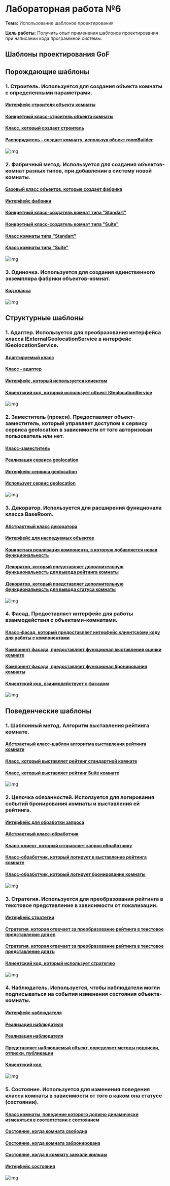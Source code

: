 # Лабораторная работа №6
**Тема:** Использование шаблонов проектирования

**Цель работы:** Получить опыт применения шаблонов проектирования при написании кода программной системы.

## Шаблоны проектирования GoF
## Порождающие шаблоны
### 1. Строитель. Используется для создания объекта комнаты с определенными параметрами.
#### [Интерфейс строителя объекта комнаты](https://github.com/kristyarudnik/Lab/blob/LabWork6/Lab%20Work%20%E2%84%966/src/Interfaces/IRoomBuilder.cs)
#### [Конкретный класс-строитель объекта комнаты](https://github.com/kristyarudnik/Lab/blob/LabWork6/Lab%20Work%20%E2%84%966/src/Implementation/RoomBuilder.cs)
#### [Класс, который создает строитель](https://github.com/kristyarudnik/Lab/blob/LabWork6/Lab%20Work%20%E2%84%966/src/Models/Room.cs)
#### [Распорядитель - создает комнату, используя объект roomBuilder](https://github.com/kristyarudnik/Lab/blob/LabWork6/Lab%20Work%20%E2%84%966/src/Controllers/RoomsController.cs)
![img](https://github.com/kristyarudnik/Lab/blob/LabWork6/Lab%20Work%20%E2%84%966/docs/images/builder.jpg)

### 2. Фабричный метод. Используется для создания объектов-комнат разных типов, при добавлении в систему новой комнаты.
#### [Базовый класс объектов, которые создает фабрика](https://github.com/kristyarudnik/Lab/blob/LabWork6/Lab%20Work%20%E2%84%966/src/Models/BaseRoom.cs)
#### [Интерфейс фабрики](https://github.com/kristyarudnik/Lab/blob/LabWork6/Lab%20Work%20%E2%84%966/src/Interfaces/IRoomFactory.cs)
#### [Конкретный класс-создатель комнат типа "Standart"](https://github.com/kristyarudnik/Lab/blob/LabWork6/Lab%20Work%20%E2%84%966/src/Implementation/Factories/StandardRoomFactory.cs)
#### [Конкретный класс-создатель комнат типа "Suite"](https://github.com/kristyarudnik/Lab/blob/LabWork6/Lab%20Work%20%E2%84%966/src/Implementation/Factories/SuiteRoomFactory.cs)
#### [Класс комнаты типа "Standart"](https://github.com/kristyarudnik/Lab/blob/LabWork6/Lab%20Work%20%E2%84%966/src/Models/RoomStandart.cs)
#### [Класс комнаты типа "Suite"](https://github.com/kristyarudnik/Lab/blob/LabWork6/Lab%20Work%20%E2%84%966/src/Models/RoomSuite.cs)
![img](https://github.com/kristyarudnik/Lab/blob/LabWork6/Lab%20Work%20%E2%84%966/docs/images/factory.jpg)

### 3. Одиночка. Используется для создания единственного экземпляра фабрики объектов-комнат.
#### [Код класса](https://github.com/kristyarudnik/Lab/blob/LabWork6/Lab%20Work%20%E2%84%966/src/Implementation/Factories/RoomFactorySingleton.cs)
![img](https://github.com/kristyarudnik/Lab/blob/LabWork6/Lab%20Work%20%E2%84%966/docs/images/singleton.jpg)

## Структурные шаблоны
### 1. Адаптер. Используется для преобразования интерфейса класса IExternalGeolocationService в интерфейс IGeolocationService.
#### [Адаптируемый класс](https://github.com/kristyarudnik/Lab/blob/LabWork6/Lab%20Work%20%E2%84%966/src/Implementation/ExternalGeolocationService.cs)
#### [Класс - адаптер](https://github.com/kristyarudnik/Lab/blob/LabWork6/Lab%20Work%20%E2%84%966/src/Implementation/ExternalGeolocationAdapter.cs)
#### [Интерфейс, который используется клиентом](https://github.com/kristyarudnik/Lab/blob/LabWork6/Lab%20Work%20%E2%84%966/src/Interfaces/GeoServices/IGeolocationService.cs)
#### [Клиентский код, который использует объект IGeolocationService](https://github.com/kristyarudnik/Lab/blob/LabWork6/Lab%20Work%20%E2%84%966/src/Controllers/CoodsController.cs)
![img](https://github.com/kristyarudnik/Lab/blob/LabWork6/Lab%20Work%20%E2%84%966/docs/images/adapter.jpg)

### 2. Заместитель (прокси). Предоставляет объект-заместитель, который управляет доступом к сервису сервиса geolocation в зависимости от того авторизован пользователь или нет.
#### [Класс-заместитель](https://github.com/kristyarudnik/Lab/blob/LabWork6/Lab%20Work%20%E2%84%966/src/Implementation/GeolocationProxy.cs)
#### [Реализация сервиса geolocation](https://github.com/kristyarudnik/Lab/blob/LabWork6/Lab%20Work%20%E2%84%966/src/Implementation/GeolocationService.cs)
#### [Интерфейс сервиса geolocation](https://github.com/kristyarudnik/Lab/blob/LabWork6/Lab%20Work%20%E2%84%966/src/Interfaces/GeoServices/IGeolocationService.cs)
#### [Использует сервис geolocation](https://github.com/kristyarudnik/Lab/blob/LabWork6/Lab%20Work%20%E2%84%966/src/Controllers/CoodsController.cs)
![img](https://github.com/kristyarudnik/Lab/blob/LabWork6/Lab%20Work%20%E2%84%966/docs/images/proxy.jpg)

### 3. Декоратор. Используется для расширения функционала класса BaseRoom.
#### [Абстрактный класс декоратора](https://github.com/kristyarudnik/Lab/blob/LabWork6/Lab%20Work%20%E2%84%966/src/Interfaces/RoomDecorator.cs)
#### [Интерфейс для наследуемых объектов](https://github.com/kristyarudnik/Lab/blob/LabWork6/Lab%20Work%20%E2%84%966/src/Interfaces/IRoom.cs)
#### [Конкретная реализация компонента, в которую добавляется новая функциональность](https://github.com/kristyarudnik/Lab/blob/LabWork6/Lab%20Work%20%E2%84%966/src/Models/BaseRoom.cs)
#### [Декоратор, который представляет дополнительную функциональность для вывода рейтинга комнаты](https://github.com/kristyarudnik/Lab/blob/LabWork6/Lab%20Work%20%E2%84%966/src/Implementation/Decorators/RatingDecorator.cs)
#### [Декоратор, который представляет дополнительную функциональность для вывода статуса комнаты](https://github.com/kristyarudnik/Lab/blob/LabWork6/Lab%20Work%20%E2%84%966/src/Implementation/Decorators/BookingDecorator.cs)
![img](https://github.com/kristyarudnik/Lab/blob/LabWork6/Lab%20Work%20%E2%84%966/docs/images/decorator.jpg)

### 4. Фасад. Предоставляет интерфейс для работы взаимодействия с объектами-комнатами.
#### [Класс-фасад, который предоставляет интерфейс клиентскому коду для работы с компонентами](https://github.com/kristyarudnik/Lab/blob/LabWork6/Lab%20Work%20%E2%84%966/src/Implementation/RoomFacade.cs)
#### [Компонент фасада, предоставляет функционал выставления оценки комнате](https://github.com/kristyarudnik/Lab/blob/LabWork6/Lab%20Work%20%E2%84%966/src/Implementation/FacadeElements/RoomRatingService.cs)
#### [Компонент фасада, предоставляет функционал бронирования комнаты](https://github.com/kristyarudnik/Lab/blob/LabWork6/Lab%20Work%20%E2%84%966/src/Implementation/FacadeElements/RoomBookingService.cs)
#### [Клиентский код, взаимодействует с фасадом](https://github.com/kristyarudnik/Lab/blob/LabWork6/Lab%20Work%20%E2%84%966/src/Controllers/RoomsController.cs)
![img](https://github.com/kristyarudnik/Lab/blob/LabWork6/Lab%20Work%20%E2%84%966/docs/images/facade.jpg)

## Поведенческие шаблоны
### 1. Шаблонный метод. Алгоритм выставления рейтинга комнате.
#### [Абстрактный класс-шаблон алгоритма выставления рейтинга комнате](https://github.com/kristyarudnik/Lab/blob/LabWork6/Lab%20Work%20%E2%84%966/src/Interfaces/RoomRatingAlgorithm.cs)
#### [Класс, который выставляет рейтинг стандартной комнате](https://github.com/kristyarudnik/Lab/blob/LabWork6/Lab%20Work%20%E2%84%966/src/Implementation/DefaultRoomRatingAlgorithm.cs)
#### [Класс, который выставляет рейтинг Suite комнате](https://github.com/kristyarudnik/Lab/blob/LabWork6/Lab%20Work%20%E2%84%966/src/Implementation/VipRoomRatingAlgorithm.cs)
![img](https://github.com/kristyarudnik/Lab/blob/LabWork6/Lab%20Work%20%E2%84%966/docs/images/template.jpg)

### 2. Цепочка обязанностей. Исползуется для логирования событий бронирования комнаты и выставления ей рейтинга.
#### [Интерфейс для обработки запроса](https://github.com/kristyarudnik/Lab/blob/LabWork6/Lab%20Work%20%E2%84%966/src/Interfaces/IHandler.cs)
#### [Абстрактный класс-обработчик](https://github.com/kristyarudnik/Lab/blob/LabWork6/Lab%20Work%20%E2%84%966/src/Interfaces/Handler.cs)
#### [Класс-клиент, который отправляет запрос обработчику](https://github.com/kristyarudnik/Lab/blob/LabWork6/Lab%20Work%20%E2%84%966/src/Implementation/Handlers/HandlerChain.cs)
#### [Класс-обработчик, который логирует в выставление рейтинга комнате](https://github.com/kristyarudnik/Lab/blob/LabWork6/Lab%20Work%20%E2%84%966/src/Implementation/Handlers/RatingHandler.cs)
#### [Класс-обработчик, который логирует бронирование комнаты](https://github.com/kristyarudnik/Lab/blob/LabWork6/Lab%20Work%20%E2%84%966/src/Implementation/Handlers/BookingHandler.cs)
![img](https://github.com/kristyarudnik/Lab/blob/LabWork6/Lab%20Work%20%E2%84%966/docs/images/chain.jpg)

### 3. Стратегия. Используется для преобразования рейтинга в текстовое представление в зависимости от локализации.
#### [Интерфейс стратегии](https://github.com/kristyarudnik/Lab/blob/LabWork6/Lab%20Work%20%E2%84%966/src/Interfaces/IRatingConversionStrategy.cs)
#### [Стратегия, которая отвечает за преобразование рейтинга в текстовое представление для en](https://github.com/kristyarudnik/Lab/blob/LabWork6/Lab%20Work%20%E2%84%966/src/Implementation/Strategies/RussianRatingConversionStrategy.cs)
#### [Стратегия, которая отвечает за преобразование рейтинга в текстовое представление для ru](https://github.com/kristyarudnik/Lab/blob/LabWork6/Lab%20Work%20%E2%84%966/src/Implementation/Strategies/EnglishRatingConversionStrategy.cs)
#### [Клиентский код, который использует стратегию](https://github.com/kristyarudnik/Lab/blob/LabWork6/Lab%20Work%20%E2%84%966/src/Controllers/RoomsController.cs)
![img](https://github.com/kristyarudnik/Lab/blob/LabWork6/Lab%20Work%20%E2%84%966/docs/images/strategy.jpg)

### 4. Наблюдатель. Используется, чтобы наблюдатели могли подписываться на события изменения состояния объекта-комнаты.
#### [Интерфейс наблюдателя](https://github.com/kristyarudnik/Lab/blob/LabWork6/Lab%20Work%20%E2%84%966/src/Interfaces/IObserver.cs)
#### [Реализация наблюдателя](https://github.com/kristyarudnik/Lab/blob/LabWork6/Lab%20Work%20%E2%84%966/src/Implementation/Observers/BookingNotification.cs)
#### [Реализация наблюдателя](https://github.com/kristyarudnik/Lab/blob/LabWork6/Lab%20Work%20%E2%84%966/src/Implementation/Observers/RatingUpdate.cs)
#### [Представляет наблюдаемый объект, определяет методы подписки, отписки, публикации](https://github.com/kristyarudnik/Lab/blob/LabWork6/Lab%20Work%20%E2%84%966/src/Models/Room.cs)
#### [Клиентский код](https://github.com/kristyarudnik/Lab/blob/LabWork6/Lab%20Work%20%E2%84%966/src/Controllers/RoomsController.cs)
![img](https://github.com/kristyarudnik/Lab/blob/LabWork6/Lab%20Work%20%E2%84%966/docs/images/observer.jpg)

### 5. Состояние. Используется для изменения поведения класса комнаты в зависимости от того в каком она статусе (состоянии).
#### [Класс комнаты, поведение которого должно динамически изменяться в соответствии с состоянием](https://github.com/kristyarudnik/Lab/blob/LabWork6/Lab%20Work%20%E2%84%966/src/Models/RoomWithState.cs)
#### [Состояние, когда комната свободна](https://github.com/kristyarudnik/Lab/blob/LabWork6/Lab%20Work%20%E2%84%966/src/Implementation/States/AvailableState.cs)
#### [Состояние, когда комната забронирована](https://github.com/kristyarudnik/Lab/blob/LabWork6/Lab%20Work%20%E2%84%966/src/Implementation/States/BookedState.cs)
#### [Состояние, когда в комнату заехали жильцы](https://github.com/kristyarudnik/Lab/blob/LabWork6/Lab%20Work%20%E2%84%966/src/Implementation/States/OccupiedState.cs)
#### [Интерфейс состояния](https://github.com/kristyarudnik/Lab/blob/LabWork6/Lab%20Work%20%E2%84%966/src/Interfaces/IRoomState.cs)
![img](https://github.com/kristyarudnik/Lab/blob/LabWork6/Lab%20Work%20%E2%84%966/docs/images/state.jpg)